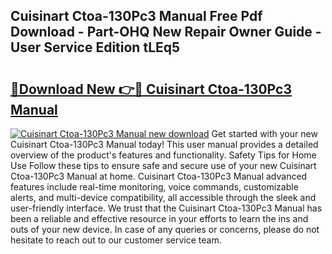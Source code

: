 ## Cuisinart Ctoa-130Pc3 Manual Free Pdf Download - Part-OHQ New Repair Owner Guide - User Service Edition tLEq5

# <h2><a href="http://bc38286.oget.top/?id=Cuisinart+Ctoa-130Pc3+Manual">🔗Download New 👉🔴 Cuisinart Ctoa-130Pc3 Manual</a></h2>

[![Cuisinart Ctoa-130Pc3 Manual new download](https://i.imgur.com/5g1atiW.png)](http://bc38286.oget.top/?id=Cuisinart+Ctoa-130Pc3+Manual)
Get started with your new Cuisinart Ctoa-130Pc3 Manual today! This user manual provides a detailed overview of the product's features and functionality. Safety Tips for Home Use Follow these tips to ensure safe and secure use of your new Cuisinart Ctoa-130Pc3 Manual at home. Cuisinart Ctoa-130Pc3 Manual advanced features include real-time monitoring, voice commands, customizable alerts, and multi-device compatibility, all accessible through the sleek and user-friendly interface. We trust that the Cuisinart Ctoa-130Pc3 Manual has been a reliable and effective resource in your efforts to learn the ins and outs of your new device. In case of any queries or concerns, please do not hesitate to reach out to our customer service team.
